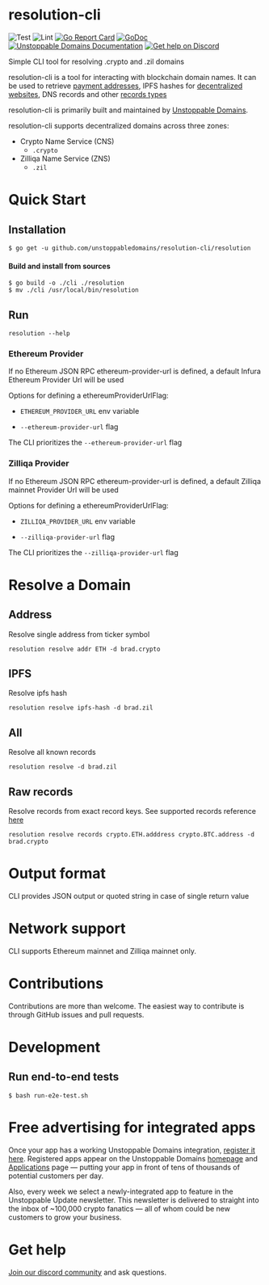# resolution-cli
![Test](https://github.com/unstoppabledomains/resolution-cli/workflows/End_to_end_tests/badge.svg?branch=master)
![Lint](https://github.com/unstoppabledomains/resolution-cli/workflows/Lint/badge.svg?branch=master)
[![Go Report Card](https://goreportcard.com/badge/github.com/unstoppabledomains/resolution-cli)](https://goreportcard.com/report/github.com/unstoppabledomains/resolution-cli)
[![GoDoc](https://godoc.org/github.com/unstoppabledomains/resolution-cli?status.svg)](https://pkg.go.dev/github.com/unstoppabledomains/resolution-cli)
[![Unstoppable Domains Documentation](https://img.shields.io/badge/docs-unstoppabledomains.com-blue)](https://docs.unstoppabledomains.com/)
[![Get help on Discord](https://img.shields.io/badge/Get%20help%20on-Discord-blueviolet)](https://discord.gg/b6ZVxSZ9Hn)

Simple CLI tool for resolving .crypto and .zil domains

resolution-cli is a tool for interacting with blockchain domain names. It can be used to retrieve [payment addresses](https://unstoppabledomains.com/features#Add-Crypto-Addresses), IPFS hashes for [decentralized websites](https://unstoppabledomains.com/features#Build-Website), DNS records and other [records types](https://docs.unstoppabledomains.com/domain-registry-essentials/records-reference)

resolution-cli is primarily built and maintained by [Unstoppable Domains](https://unstoppabledomains.com/).

resolution-cli supports decentralized domains across three zones:

- Crypto Name Service (CNS)
    - `.crypto`
- Zilliqa Name Service (ZNS)
    - `.zil`

# Quick Start

## Installation

```shell
$ go get -u github.com/unstoppabledomains/resolution-cli/resolution
```

#### Build and install from sources
```shell
$ go build -o ./cli ./resolution
$ mv ./cli /usr/local/bin/resolution
```

## Run

`resolution --help`

### Ethereum Provider

If no Ethereum JSON RPC ethereum-provider-url is defined, a default Infura Ethereum Provider Url will be used

Options for defining a ethereumProviderUrlFlag:

- `ETHEREUM_PROVIDER_URL` env variable

- `--ethereum-provider-url` flag

The CLI prioritizes the `--ethereum-provider-url` flag

### Zilliqa Provider

If no Ethereum JSON RPC ethereum-provider-url is defined, a default Zilliqa mainnet Provider Url will be used

Options for defining a ethereumProviderUrlFlag:

- `ZILLIQA_PROVIDER_URL` env variable

- `--zilliqa-provider-url` flag

The CLI prioritizes the `--zilliqa-provider-url` flag

# Resolve a Domain

## Address

Resolve single address from ticker symbol

`resolution resolve addr ETH -d brad.crypto`

## IPFS

Resolve ipfs hash

`resolution resolve ipfs-hash -d brad.zil`

## All

Resolve all known records

`resolution resolve -d brad.zil`

## Raw records

Resolve records from exact record keys. See supported records reference [here](https://docs.unstoppabledomains.com/domain-registry-essentials/records-reference)

`resolution resolve records crypto.ETH.adddress crypto.BTC.address -d brad.crypto`

# Output format
CLI provides JSON output or quoted string in case of single return value

# Network support
CLI supports Ethereum mainnet and Zilliqa mainnet only.

# Contributions
Contributions are more than welcome. The easiest way to contribute is through GitHub issues and pull requests.

# Development

## Run end-to-end tests
```shell
$ bash run-e2e-test.sh
```

# Free advertising for integrated apps

Once your app has a working Unstoppable Domains integration, [register it here](https://unstoppabledomains.com/app-submission). Registered apps appear on the Unstoppable Domains [homepage](https://unstoppabledomains.com/) and [Applications](https://unstoppabledomains.com/apps) page — putting your app in front of tens of thousands of potential customers per day.

Also, every week we select a newly-integrated app to feature in the Unstoppable Update newsletter. This newsletter is delivered to straight into the inbox of ~100,000 crypto fanatics — all of whom could be new customers to grow your business.

# Get help
[Join our discord community](https://discord.com/invite/b6ZVxSZ9Hn) and ask questions.  